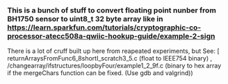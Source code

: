 ### This is a bunch of stuff to convert floating point nunber from BH1750 sensor to uint8_t 32 byte array like in https://learn.sparkfun.com/tutorials/cryptographic-co-processor-atecc508a-qwiic-hookup-guide/example-2-sign

There is a lot of cruff built up here from reapeated experiments, but See: [
returnArraysFromFunc6_8shortI_scratch3_5.c (float to IEEE754 binary) , /changearray/ifstructures/loopbyFour/example1_2_9f.c (binary to hex array if the mergeChars function can be fixed. (Use gdb and valgrind))
